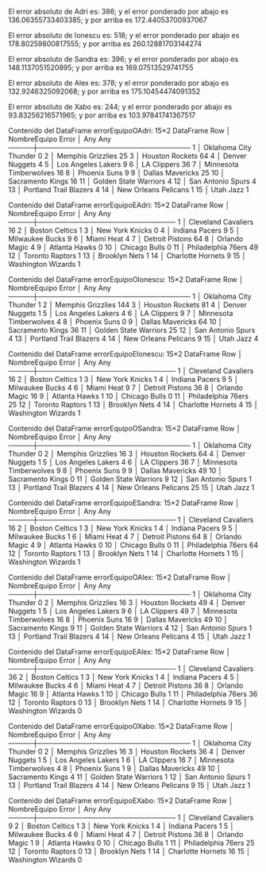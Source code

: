 El error absoluto de Adri es: 386; y el error ponderado por abajo es 136.06355733403385; y por arriba es 172.44053700937067 

El error absoluto de Ionescu es: 518; y el error ponderado por abajo es 178.80259800817555; y por arriba es 260.12881703144274 

El error absoluto de Sandra es: 396; y el error ponderado por abajo es 148.1137051520895; y por arriba es 169.07513529741755 

El error absoluto de Alex es: 378; y el error ponderado por abajo es 132.9246325092068; y por arriba es 175.10454474091352 

El error absoluto de Xabo es: 244; y el error ponderado por abajo es 93.83256216571965; y por arriba es 103.97841741367517 

Contenido del DataFrame errorEquipoOAdri:
15×2 DataFrame
 Row │ NombreEquipo            Error
     │ Any                     Any
─────┼───────────────────────────────
   1 │ Oklahoma City Thunder   0
   2 │ Memphis Grizzlies       25
   3 │ Houston Rockets         64
   4 │ Denver Nuggets          4
   5 │ Los Angeles Lakers      9
   6 │ LA Clippers             36
   7 │ Minnesota Timberwolves  16
   8 │ Phoenix Suns            9
   9 │ Dallas Mavericks        25
  10 │ Sacramento Kings        16
  11 │ Golden State Warriors   4
  12 │ San Antonio Spurs       4
  13 │ Portland Trail Blazers  4
  14 │ New Orleans Pelicans    1
  15 │ Utah Jazz               1

Contenido del DataFrame errorEquipoEAdri:
15×2 DataFrame
 Row │ NombreEquipo         Error
     │ Any                  Any
─────┼────────────────────────────
   1 │ Cleveland Cavaliers  16
   2 │ Boston Celtics       1
   3 │ New York Knicks      0
   4 │ Indiana Pacers       9
   5 │ Milwaukee Bucks      9
   6 │ Miami Heat           4
   7 │ Detroit Pistons      64
   8 │ Orlando Magic        4
   9 │ Atlanta Hawks        0
  10 │ Chicago Bulls        0
  11 │ Philadelphia 76ers   49
  12 │ Toronto Raptors      1
  13 │ Brooklyn Nets        1
  14 │ Charlotte Hornets    9
  15 │ Washington Wizards   1

Contenido del DataFrame errorEquipoOIonescu:
15×2 DataFrame
 Row │ NombreEquipo            Error
     │ Any                     Any
─────┼───────────────────────────────
   1 │ Oklahoma City Thunder   1
   2 │ Memphis Grizzlies       144
   3 │ Houston Rockets         81
   4 │ Denver Nuggets          1
   5 │ Los Angeles Lakers      4
   6 │ LA Clippers             9
   7 │ Minnesota Timberwolves  4
   8 │ Phoenix Suns            0
   9 │ Dallas Mavericks        64
  10 │ Sacramento Kings        36
  11 │ Golden State Warriors   25
  12 │ San Antonio Spurs       4
  13 │ Portland Trail Blazers  4
  14 │ New Orleans Pelicans    9
  15 │ Utah Jazz               4

Contenido del DataFrame errorEquipoEIonescu:
15×2 DataFrame
 Row │ NombreEquipo         Error
     │ Any                  Any
─────┼────────────────────────────
   1 │ Cleveland Cavaliers  16
   2 │ Boston Celtics       1
   3 │ New York Knicks      1
   4 │ Indiana Pacers       9
   5 │ Milwaukee Bucks      4
   6 │ Miami Heat           9
   7 │ Detroit Pistons      36
   8 │ Orlando Magic        16
   9 │ Atlanta Hawks        1
  10 │ Chicago Bulls        0
  11 │ Philadelphia 76ers   25
  12 │ Toronto Raptors      1
  13 │ Brooklyn Nets        4
  14 │ Charlotte Hornets    4
  15 │ Washington Wizards   1

Contenido del DataFrame errorEquipoOSandra:
15×2 DataFrame
 Row │ NombreEquipo            Error
     │ Any                     Any
─────┼───────────────────────────────
   1 │ Oklahoma City Thunder   0
   2 │ Memphis Grizzlies       16
   3 │ Houston Rockets         64
   4 │ Denver Nuggets          1
   5 │ Los Angeles Lakers      4
   6 │ LA Clippers             36
   7 │ Minnesota Timberwolves  9
   8 │ Phoenix Suns            9
   9 │ Dallas Mavericks        49
  10 │ Sacramento Kings        0
  11 │ Golden State Warriors   9
  12 │ San Antonio Spurs       1
  13 │ Portland Trail Blazers  4
  14 │ New Orleans Pelicans    25
  15 │ Utah Jazz               1

Contenido del DataFrame errorEquipoESandra:
15×2 DataFrame
 Row │ NombreEquipo         Error
     │ Any                  Any
─────┼────────────────────────────
   1 │ Cleveland Cavaliers  16
   2 │ Boston Celtics       1
   3 │ New York Knicks      1
   4 │ Indiana Pacers       9
   5 │ Milwaukee Bucks      1
   6 │ Miami Heat           4
   7 │ Detroit Pistons      64
   8 │ Orlando Magic        4
   9 │ Atlanta Hawks        0
  10 │ Chicago Bulls        0
  11 │ Philadelphia 76ers   64
  12 │ Toronto Raptors      1
  13 │ Brooklyn Nets        1
  14 │ Charlotte Hornets    1
  15 │ Washington Wizards   1

Contenido del DataFrame errorEquipoOAlex:
15×2 DataFrame
 Row │ NombreEquipo            Error
     │ Any                     Any
─────┼───────────────────────────────
   1 │ Oklahoma City Thunder   0
   2 │ Memphis Grizzlies       16
   3 │ Houston Rockets         49
   4 │ Denver Nuggets          1
   5 │ Los Angeles Lakers      9
   6 │ LA Clippers             49
   7 │ Minnesota Timberwolves  16
   8 │ Phoenix Suns            16
   9 │ Dallas Mavericks        49
  10 │ Sacramento Kings        9
  11 │ Golden State Warriors   4
  12 │ San Antonio Spurs       1
  13 │ Portland Trail Blazers  4
  14 │ New Orleans Pelicans    4
  15 │ Utah Jazz               1

Contenido del DataFrame errorEquipoEAlex:
15×2 DataFrame
 Row │ NombreEquipo         Error
     │ Any                  Any
─────┼────────────────────────────
   1 │ Cleveland Cavaliers  36
   2 │ Boston Celtics       1
   3 │ New York Knicks      1
   4 │ Indiana Pacers       4
   5 │ Milwaukee Bucks      4
   6 │ Miami Heat           4
   7 │ Detroit Pistons      36
   8 │ Orlando Magic        16
   9 │ Atlanta Hawks        1
  10 │ Chicago Bulls        1
  11 │ Philadelphia 76ers   36
  12 │ Toronto Raptors      0
  13 │ Brooklyn Nets        1
  14 │ Charlotte Hornets    9
  15 │ Washington Wizards   0

Contenido del DataFrame errorEquipoOXabo:
15×2 DataFrame
 Row │ NombreEquipo            Error
     │ Any                     Any
─────┼───────────────────────────────
   1 │ Oklahoma City Thunder   0
   2 │ Memphis Grizzlies       16
   3 │ Houston Rockets         36
   4 │ Denver Nuggets          1
   5 │ Los Angeles Lakers      1
   6 │ LA Clippers             16
   7 │ Minnesota Timberwolves  4
   8 │ Phoenix Suns            1
   9 │ Dallas Mavericks        49
  10 │ Sacramento Kings        4
  11 │ Golden State Warriors   1
  12 │ San Antonio Spurs       1
  13 │ Portland Trail Blazers  4
  14 │ New Orleans Pelicans    9
  15 │ Utah Jazz               1

Contenido del DataFrame errorEquipoEXabo:
15×2 DataFrame
 Row │ NombreEquipo         Error
     │ Any                  Any
─────┼────────────────────────────
   1 │ Cleveland Cavaliers  9
   2 │ Boston Celtics       1
   3 │ New York Knicks      1
   4 │ Indiana Pacers       1
   5 │ Milwaukee Bucks      4
   6 │ Miami Heat           4
   7 │ Detroit Pistons      36
   8 │ Orlando Magic        1
   9 │ Atlanta Hawks        0
  10 │ Chicago Bulls        1
  11 │ Philadelphia 76ers   25
  12 │ Toronto Raptors      0
  13 │ Brooklyn Nets        1
  14 │ Charlotte Hornets    16
  15 │ Washington Wizards   0

